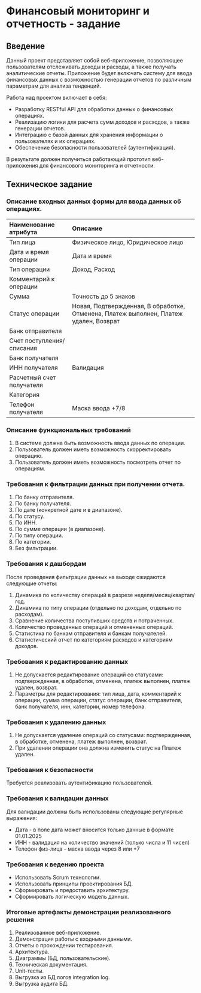 # Финансовый мониторинг и отчетность - задание

## Введение

Данный проект представляет собой веб-приложение, позволяющее пользователям отслеживать доходы и расходы, а также получать аналитические отчеты. Приложение будет включать систему для ввода финансовых данных с возможностью генерации отчетов по различным параметрам для анализа тенденций.

Работа над проектом включает в себя:

- Разработку RESTful API для обработки данных о финансовых операциях.
- Реализацию логики для расчета сумм доходов и расходов, а также генерации отчетов.
- Интеграцию с базой данных для хранения информации о пользователях и их операциях.
- Обеспечение безопасности пользователей (аутентификация).

В результате должен получиться работающий прототип веб-приложения для финансового мониторинга и отчетности.

## Техническое задание

### Описание входных данных формы для ввода данных об операциях.

|Наименование атрибута|Описание|
|:-|:-|
|Тип лица|Физическое лицо, Юридическое лицо|
|Дата и время операции|Дата и время|
|Тип операции|Доход, Расход|
|Комментарий к операции||
|Сумма|Точность до 5 знаков|
|Статус операции|Новая, Подтвержденная, В обработке, Отменена, Платеж выполнен, Платеж удален, Возврат|
|Банк отправителя||
|Счет поступления/списания||
|Банк получателя||
|ИНН получателя|Валидация|
|Расчетный счет получателя||
|Категория||
|Телефон получателя|Маска ввода +7/8|

### Описание функциональных требований

1. В системе должна быть возможность ввода данных по операции.
2. Пользователь должен иметь возможность скорректировать операцию.
3. Пользователь должен иметь возможность посмотреть отчет по операциям.

### Требования к фильтрации данных при получении отчета.

1. По банку отправителя.
2. По банку получателя.
3. По дате (конкретной дате и в диапазоне).
4. По статусу.
5. По ИНН.
6. По сумме операции (в диапазоне).
7. По типу операции.
8. По категории.
9. Без фильтрации.

### Требования к дашбордам

После проведения фильтрации данных на выходе ожидаются следующие отчеты:

1. Динамика по количеству операций в разрезе неделя/месяц/квартал/год.
2. Динамика по типу операции (отдельно по доходам, отдельно по расходам).
3. Сравнение количества поступивших средств и потраченных.
4. Количество проведенных операций и отмененных операций.
5. Статистика по банкам отправителя и банкам получателей.
6. Статистический отчет по категориям расходов и категориям доходов.

### Требования к редактированию данных

1. Не допускается редактирование операций со статусами: подтвержденная, в обработке, отменена, платеж выполнен, платеж удален, возврат.
2. Параметры для редактирования: тип лица, дата, комментарий к операции, сумма операции, статус операции, банк отправителя, банк получателя, инн, категории, номер телефона.

### Требования к удалению данных

1. Не допускается удаление операций со статусами: подтвержденная, в обработке, отменена, платеж выполнен, возврат.
2. При удалении операции она должна изменить статус на Платеж удален.

### Требования к безопасности

Требуется реализовать аутентификацию пользователей.

### Требования к валидации данных

Для валидации должны быть использованы следующие регулярные выражения:

- Дата - в поле дата может вносится только данные в формате 01.01.2025
- ИНН - валидация на количество значений (только числа и 11 чисел)
- Телефон физ-лица - маска ввода через 8 или +7

### Требования к ведению проекта

- Использовать Scrum технологии.
- Использовать принципы проектирования БД.
- Сформировать и предоставить архитектуру.
- Сформировать логическую модель данных.

### Итоговые артефакты демонстрации реализованного решения

1. Реализованное веб-приложение.
2. Демонстрация работы с входными данными.
3. Отчеты о прохождении тестирования.
4. Архитектура.
5. Диаграммы (БД, пользовательские).
6. Техническая документация.
7. Unit-тесты.
8. Выгрузка из БД логов integration log.
9. Выгрузка аудита БД.
